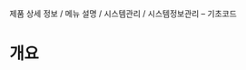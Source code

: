 <!--breadcrumb:제품 상세 정보 / 메뉴 설명 / 시스템관리 / 시스템정보관리 – 기초코드--><span class="md-breadcrumb">제품 상세 정보 / 메뉴 설명 / 시스템관리 / 시스템정보관리 – 기초코드</span>
# 개요
